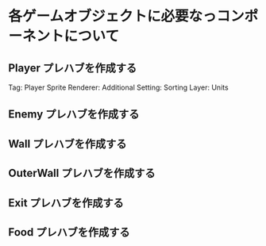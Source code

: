 # 各ゲームオブジェクトに必要なっコンポーネントについて
## Player プレハブを作成する
Tag: Player
Sprite Renderer:
  Additional Setting:
    Sorting Layer: Units
## Enemy プレハブを作成する
## Wall プレハブを作成する
## OuterWall プレハブを作成する
## Exit プレハブを作成する
## Food プレハブを作成する
